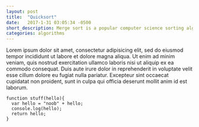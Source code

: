 ```yaml
---
layout: post
title:  "Quicksort"
date:   2017-1-31 03:05:34 -0500
short_description: Merge sort is a popular computer science sorting algorithms that utilizes a divide and conqure approach to sort an array...
categories: algorithms
---
```


Lorem ipsum dolor sit amet, consectetur adipisicing elit, sed do eiusmod tempor incididunt ut labore et dolore magna aliqua. Ut enim ad minim veniam, quis nostrud exercitation ullamco laboris nisi ut aliquip ex ea commodo consequat. Duis aute irure dolor in reprehenderit in voluptate velit esse cillum dolore eu fugiat nulla pariatur. Excepteur sint occaecat cupidatat non proident, sunt in culpa qui officia deserunt mollit anim id est laborum.

```
function stuff(hello){
  var hello = "noob" + hello;
  console.log(hello);
  return hello;
}
```

